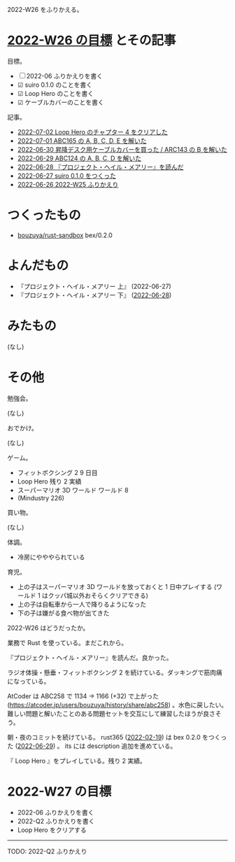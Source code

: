 2022-W26 をふりかえる。

# [2022-W26 の目標][2022-06-26] とその記事

目標。

- ☐ 2022-06 ふりかえりを書く
- ☑ suiro 0.1.0 のことを書く
- ☑ Loop Hero のことを書く
- ☑ ケーブルカバーのことを書く

記事。

- [2022-07-02 Loop Hero のチャプター 4 をクリアした][2022-07-02]
- [2022-07-01 ABC165 の A, B, C, D, E を解いた][2022-07-01]
- [2022-06-30 昇降デスク用ケーブルカバーを買った / ARC143 の B を解いた][2022-06-30]
- [2022-06-29 ABC124 の A, B, C, D を解いた][2022-06-29]
- [2022-06-28 『プロジェクト・ヘイル・メアリー』を読んだ][2022-06-28]
- [2022-06-27 suiro 0.1.0 をつくった][2022-06-27]
- [2022-06-26 2022-W25 ふりかえり][2022-06-26]

# つくったもの

- [bouzuya/rust-sandbox] bex/0.2.0

# よんだもの

- 『プロジェクト・ヘイル・メアリー 上』 (2022-06-27)
- 『プロジェクト・ヘイル・メアリー 下』 ([2022-06-28])

# みたもの

(なし)

# その他

勉強会。

(なし)

おでかけ。

(なし)

ゲーム。

- フィットボクシング 2 9 日目
- Loop Hero 残り 2 実績
- スーパーマリオ 3D ワールド ワールド 8
- (Mindustry 226)

買い物。

(なし)

体調。

- 冷房にやややられている

育児。

- 上の子はスーパーマリオ 3D ワールドを放っておくと 1 日中プレイする (ワールド 1 はクッパ城以外おそらくクリアできる)
- 上の子は自転車から一人で降りるようになった
- 下の子は嫌がる食べ物が出てきた

2022-W26 はどうだったか。

業務で Rust を使っている。まだこれから。

『プロジェクト・ヘイル・メアリー』を読んだ。良かった。

ラジオ体操・懸垂・フィットボクシング 2 を続けている。ダッキングで筋肉痛になっている。

AtCoder は ABC258 で 1134 → 1166 (+32) で上がった (<https://atcoder.jp/users/bouzuya/history/share/abc258>) 。水色に戻したい。難しい問題と解いたことのある問題セットを交互にして練習したほうが良さそう。

朝・夜のコミットを続けている。 rust365 ([2022-02-19]) は bex 0.2.0 をつくった ([2022-06-29]) 。 its には description 追加を進めている。

『 Loop Hero 』をプレイしている。残り 2 実績。

# 2022-W27 の目標

- 2022-06 ふりかえりを書く
- 2022-Q2 ふりかえりを書く
- Loop Hero をクリアする

---

TODO: 2022-Q2 ふりかえり

[2022-02-19]: https://blog.bouzuya.net/2022/02/19/
[2022-06-26]: https://blog.bouzuya.net/2022/06/26/
[2022-06-27]: https://blog.bouzuya.net/2022/06/27/
[2022-06-28]: https://blog.bouzuya.net/2022/06/28/
[2022-06-29]: https://blog.bouzuya.net/2022/06/29/
[2022-06-30]: https://blog.bouzuya.net/2022/06/30/
[2022-07-01]: https://blog.bouzuya.net/2022/07/01/
[2022-07-02]: https://blog.bouzuya.net/2022/07/02/
[bouzuya/rust-sandbox]: https://github.com/bouzuya/rust-sandbox
